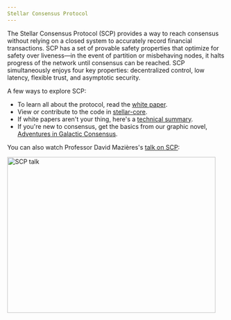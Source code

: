 ```yaml
---
Stellar Consensus Protocol
---
```


The Stellar Consensus Protocol (SCP) provides a way to reach consensus without relying on a closed system to accurately record financial transactions. SCP has a set of provable safety properties that optimize for safety over liveness—in the event of partition or misbehaving nodes, it halts progress of the network until consensus can be reached. SCP simultaneously enjoys four key properties: decentralized control, low latency, flexible trust, and asymptotic security.

A few ways to explore SCP:
* To learn all about the protocol, read the [white paper](https://www.stellar.org/papers/stellar-consensus-protocol.pdf). 
* View or contribute to the code in [stellar-core](https://github.com/stellar/stellar-core).
* If white papers aren't your thing, here's a [technical summary](https://medium.com/a-stellar-journey/on-worldwide-consensus-359e9eb3e949). 
* If you're new to consensus, get the basics from our graphic novel, [Adventures in Galactic Consensus](https://www.stellar.org/stories/adventures-in-galactic-consensus-chapter-1/). 

You can also watch Professor David Mazières's [talk on SCP](https://www.youtube.com/watch?v=vmwnhZmEZjc):

<a href="https://www.youtube.com/watch?v=vmwnhZmEZjc" target="_blank" rel="noopener noreferrer"><img src="https://i.ytimg.com/vi/vmwnhZmEZjc/hqdefault.jpg" alt="SCP talk" style="width: 480px; height: 360px" /></a>
